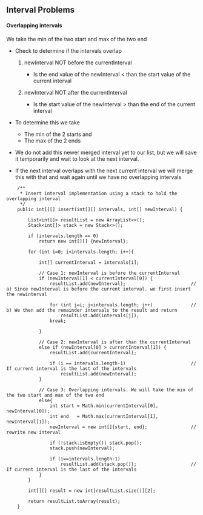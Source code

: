 
## Interval Problems

#### Overlapping intervals 
We take the min of the two start and max of the two end
- Check to determine if the intervals overlap
  1. newInterval NOT before the currentInterval
     - Is the end value of the newInterval < than the start value of the current interval
     
  2. newInterval NOT after the currentInterval
     - Is the start value of the newInterval > than the end of the current  interval
     
- To determine this we take 
  - The min of the 2 starts and 
  - The max of the 2 ends
   
- We do not add this newer merged interval yet to our list, but we will save it temporarily and wait to look at the next interval.
- If the next interval overlaps with the next current interval we will merge this with that and wait again until we have no overlapping intervals

```
    /**
     * Insert interval implementation using a stack to hold the overlapping interval
     */
    public int[][] insert(int[][] intervals, int[] newInterval) {

        List<int[]> resultList = new ArrayList<>();
        Stack<int[]> stack = new Stack<>();

        if (intervals.length == 0)
            return new int[][] {newInterval};

        for (int i=0; i<intervals.length; i++){

            int[] currentInterval = intervals[i];

            // Case 1: newInterval is before the currentInterval
            if (newInterval[1] < currentInterval[0]) {
                resultList.add(newInterval);                        // a) Since newInterval is before the current interval. we first insert the newinterval

                for (int j=i; j<intervals.length; j++)              // b) We then add the remainder intervals to the result and return
                    resultList.add(intervals[j]);
                break;

            }

            // Case 2: newInterval is after than the currentInterval
            else if (newInterval[0] > currentInterval[1]) {
                resultList.add(currentInterval);

                if (i == intervals.length-1)                        // If current interval is the last of the intervals
                    resultList.add(newInterval);
            }

            // Case 3: Overlapping intervals. We will take the min of the two start and max of the two end
            else{
                int start = Math.min(currentInterval[0], newInterval[0]);
                int end   = Math.max(currentInterval[1], newInterval[1]);
                newInterval = new int[]{start, end};                // rewrite new interval

                if (!stack.isEmpty()) stack.pop();
                stack.push(newInterval);

                if (i==intervals.length-1)
                    resultList.add(stack.pop());                    // If current interval is the last of the intervals
            }
        }

        int[][] result = new int[resultList.size()][2];

        return resultList.toArray(result);
    }
```